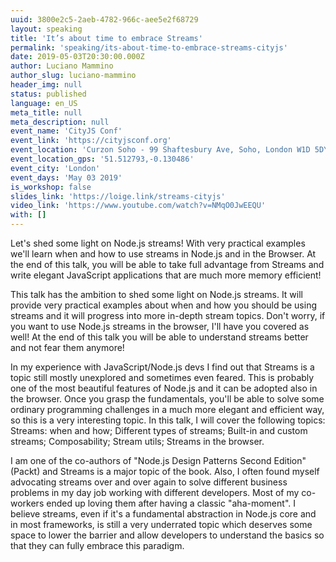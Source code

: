 ```yaml
---
uuid: 3800e2c5-2aeb-4782-966c-aee5e2f68729
layout: speaking
title: 'It’s about time to embrace Streams'
permalink: 'speaking/its-about-time-to-embrace-streams-cityjs'
date: 2019-05-03T20:30:00.000Z
author: Luciano Mammino
author_slug: luciano-mammino
header_img: null
status: published
language: en_US
meta_title: null
meta_description: null
event_name: 'CityJS Conf'
event_link: 'https://cityjsconf.org'
event_location: 'Curzon Soho - 99 Shaftesbury Ave, Soho, London W1D 5DY, UK'
event_location_gps: '51.512793,-0.130486'
event_city: 'London'
event_days: 'May 03 2019'
is_workshop: false
slides_link: 'https://loige.link/streams-cityjs'
video_link: 'https://www.youtube.com/watch?v=NMqO0JwEEQU'
with: []
---
```


Let's shed some light on Node.js streams! With very practical examples we'll learn when and how to use streams in Node.js and in the Browser. At the end of this talk, you will be able to take full advantage from Streams and write elegant JavaScript applications that are much more memory efficient!

This talk has the ambition to shed some light on Node.js streams. It will provide very practical examples about when and how you should be using streams and it will progress into more in-depth stream topics. Don't worry, if you want to use Node.js streams in the browser, I'll have you covered as well! At the end of this talk you will be able to understand streams better and not fear them anymore!

In my experience with JavaScript/Node.js devs I find out that Streams is a topic still mostly unexplored and sometimes even feared. This is probably one of the most beautiful features of Node.js and it can be adopted also in the browser. Once you grasp the fundamentals, you'll be able to solve some ordinary programming challenges in a much more elegant and efficient way, so this is a very interesting topic. In this talk, I will cover the following topics: Streams: when and how; Different types of streams; Built-in and custom streams; Composability; Stream utils; Streams in the browser.

I am one of the co-authors of "Node.js Design Patterns Second Edition" (Packt) and Streams is a major topic of the book. Also, I often found myself advocating streams over and over again to solve different business problems in my day job working with different developers. Most of my co-workers ended up loving them after having a classic "aha-moment". I believe streams, even if it's a fundamental abstraction in Node.js core and in most frameworks, is still a very underrated topic which deserves some space to lower the barrier and allow developers to understand the basics so that they can fully embrace this paradigm.
